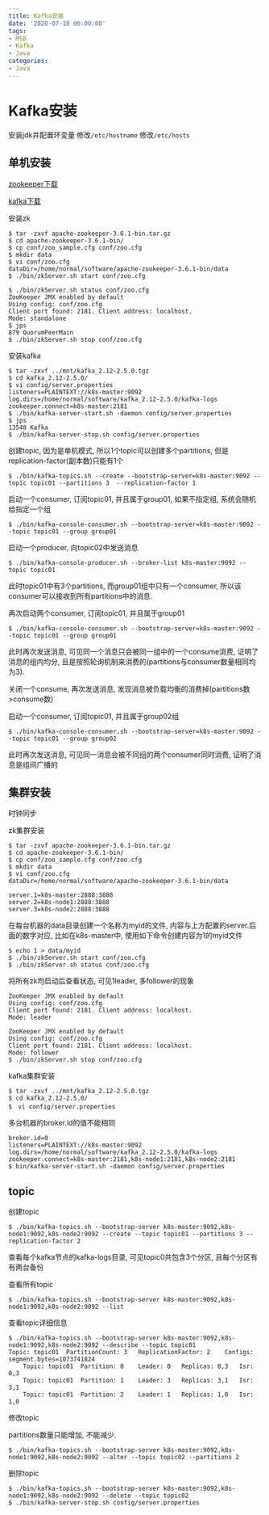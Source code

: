 ```yaml
---
title: Kafka安装
date: '2020-07-18 00:00:00'
tags:
- MSB
- Kafka
- Java
categories:
- Java
---
```


# Kafka安装

安装jdk并配置环变量 修改`/etc/hostname` 修改`/etc/hosts`

## 单机安装

[zookeeper下载](https://zookeeper.apache.org/releases.html)

[kafka下载](http://kafka.apache.org/downloads)

安装zk

```shell
$ tar -zxvf apache-zookeeper-3.6.1-bin.tar.gz
$ cd apache-zookeeper-3.6.1-bin/
$ cp conf/zoo_sample.cfg conf/zoo.cfg
$ mkdir data
$ vi conf/zoo.cfg
dataDir=/home/normal/software/apache-zookeeper-3.6.1-bin/data
$ ./bin/zkServer.sh start conf/zoo.cfg 

$ ./bin/zkServer.sh status conf/zoo.cfg
ZooKeeper JMX enabled by default
Using config: conf/zoo.cfg
Client port found: 2181. Client address: localhost.
Mode: standalone
$ jps
879 QuorumPeerMain
$ ./bin/zkServer.sh stop conf/zoo.cfg 
```

安装kafka

```shell
$ tar -zxvf ../mnt/kafka_2.12-2.5.0.tgz
$ cd kafka_2.12-2.5.0/
$ vi config/server.properties
listeners=PLAINTEXT://k8s-master:9092
log.dirs=/home/normal/software/kafka_2.12-2.5.0/kafka-logs
zookeeper.connect=k8s-master:2181
$ ./bin/kafka-server-start.sh -daemon config/server.properties
$ jps
13548 Kafka
$ ./bin/kafka-server-stop.sh config/server.properties
```

创建topic, 因为是单机模式, 所以1个topic可以创建多个partitions, 但是replication-factor(副本数)只能有1个

```shell
$ ./bin/kafka-topics.sh --create --bootstrap-server=k8s-master:9092 --topic topic01 --partitions 3  --replication-factor 1
```

启动一个consumer, 订阅topic01, 并且属于group01, 如果不指定组, 系统会随机给指定一个组

```shell
$ ./bin/kafka-console-consumer.sh --bootstrap-server=k8s-master:9092 --topic topic01 --group group01
```

启动一个producer, 向topic02中发送消息

```shell
$ ./bin/kafka-console-producer.sh --broker-list k8s-master:9092 --topic topic01
```

此时topic01中有3个partitions, 而group01组中只有一个consumer, 所以该consumer可以接收到所有partitions中的消息.

再次启动两个consumer, 订阅topic01, 并且属于group01

```shell
$ ./bin/kafka-console-consumer.sh --bootstrap-server=k8s-master:9092 --topic topic01 --group group01
```

此时再次发送消息, 可见同一个消息只会被同一组中的一个consume消费, 证明了消息的组内均分, 且是按照轮询机制来消费的(partitions与consumer数量相同均为3).

关闭一个consume, 再次发送消息, 发现消息被负载均衡的消费掉(partitions数>consume数)

启动一个consumer, 订阅topic01, 并且属于group02组

```shell
$ ./bin/kafka-console-consumer.sh --bootstrap-server=k8s-master:9092 --topic topic01 --group group02
```

此时再次发送消息, 可见同一消息会被不同组的两个consumer同时消费, 证明了消息是组间广播的

## 集群安装

时钟同步

zk集群安装

```shell
$ tar -zxvf apache-zookeeper-3.6.1-bin.tar.gz
$ cd apache-zookeeper-3.6.1-bin/
$ cp conf/zoo_sample.cfg conf/zoo.cfg
$ mkdir data
$ vi conf/zoo.cfg
dataDir=/home/normal/software/apache-zookeeper-3.6.1-bin/data

server.1=k8s-master:2888:3888
server.2=k8s-node1:2888:3888
server.3=k8s-node2:2888:3888
```

在每台机器的data目录创建一个名称为myid的文件, 内容与上方配置的server.后面的数字对应, 比如在k8s-master中, 使用如下命令创建内容为1的myid文件

```shell
$ echo 1 > data/myid
$ ./bin/zkServer.sh start conf/zoo.cfg
$ ./bin/zkServer.sh status conf/zoo.cfg
```

将所有zk均启动后查看状态, 可见1leader, 多follower的现象

```shell
ZooKeeper JMX enabled by default
Using config: conf/zoo.cfg
Client port found: 2181. Client address: localhost.
Mode: leader

ZooKeeper JMX enabled by default
Using config: conf/zoo.cfg
Client port found: 2181. Client address: localhost.
Mode: follower
$ ./bin/zkServer.sh stop conf/zoo.cfg 
```

kafka集群安装

```shell
$ tar -zxvf ../mnt/kafka_2.12-2.5.0.tgz
$ cd kafka_2.12-2.5.0/
$　vi config/server.properties
```

多台机器的broker.id的值不能相同

```shell
broker.id=0
listeners=PLAINTEXT://k8s-master:9092
log.dirs=/home/normal/software/kafka_2.12-2.5.0/kafka-logs
zookeeper.connect=k8s-master:2181,k8s-node1:2181,k8s-node2:2181
$ bin/kafka-server-start.sh -daemon config/server.properties
```

## topic

创建topic

```shell
$ ./bin/kafka-topics.sh --bootstrap-server k8s-master:9092,k8s-node1:9092,k8s-node2:9092 --create --topic topic01 --partitions 3 --replication-factor 2
```

查看每个kafka节点的kafka-logs目录, 可见topic0共包含3个分区, 且每个分区有有两台备份

查看所有topic

```shell
$ ./bin/kafka-topics.sh --bootstrap-server k8s-master:9092,k8s-node1:9092,k8s-node2:9092 --list
```

查看topic详细信息

```shell
$ ./bin/kafka-topics.sh --bootstrap-server k8s-master:9092,k8s-node1:9092,k8s-node2:9092 --describe --topic topic01
Topic: topic01	PartitionCount: 3	ReplicationFactor: 2	Configs: segment.bytes=1073741824
	Topic: topic01	Partition: 0	Leader: 0	Replicas: 0,3	Isr: 0,3
	Topic: topic01	Partition: 1	Leader: 3	Replicas: 3,1	Isr: 3,1
	Topic: topic01	Partition: 2	Leader: 1	Replicas: 1,0	Isr: 1,0
```

修改topic

partitions数量只能增加, 不能减少.

```shell
$ ./bin/kafka-topics.sh --bootstrap-server k8s-master:9092,k8s-node1:9092,k8s-node2:9092 --alter --topic topic02 --partitions 2
```

删除topic

```shell
$ ./bin/kafka-topics.sh --bootstrap-server k8s-master:9092,k8s-node1:9092,k8s-node2:9092 --delete --topic topic02
$ ./bin/kafka-server-stop.sh config/server.properties
```
